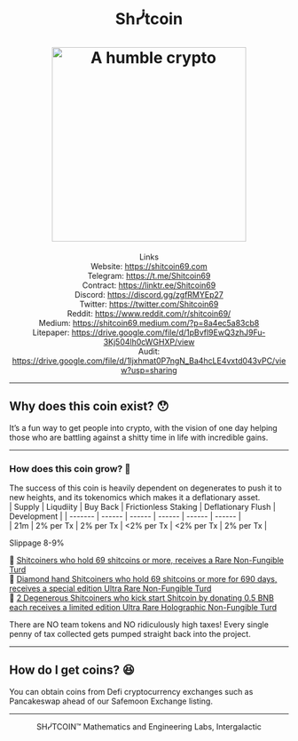 <h1 align="center">
Shᓰtcoin
<br/><br/>
<img src="https://i.ibb.co/S3zBHmJ/Shit-coinn-logo-amazing.png" width="350" title="A humble crypto">  
</h1>
<div align="center">  

Links  
Website: https://shitcoin69.com  
Telegram: https://t.me/Shitcoin69  
Contract: https://linktr.ee/Shitcoin69  
Discord: https://discord.gg/zgfRMYEp27  
Twitter: https://twitter.com/Shitcoin69    
Reddit: https://www.reddit.com/r/shitcoin69/  
Medium: https://shitcoin69.medium.com/?p=8a4ec5a83cb8     
Litepaper: https://drive.google.com/file/d/1pBvfl9EwQ3zhJ9Fu-3Kj504lh0cWGHXP/view  
Audit: https://drive.google.com/file/d/1ljxhmat0P7ngN_Ba4hcLE4vxtd043vPC/view?usp=sharing  

</div>  

-------
## Why does this coin exist? 😯

It’s a fun way to get people into crypto, with the vision of one day helping those who are battling against a shitty time in life with incredible gains.  

-------
### How does this coin grow? 🧐

The success of this coin is heavily dependent on degenerates to push it to new heights, and its tokenomics which makes it a deflationary asset.  
|  Supply  |   Liqudiity    |      Buy Back     |   Frictionless Staking       |   Deflationary Flush |  Development |
|  ------- |    ------      |       ------      |          ------              |     ------           |    ------    |  
|   21m    |   2% per Tx    |      2% per Tx    |        <2% per Tx            |    <2% per Tx        |   2% per Tx  |    

Slippage 8-9%  

💩 [Shitcoiners who hold 69 shitcoins or more, receives a Rare Non-Fungible Turd](https://i.ibb.co/rFgRVWB/Thanks-for-buying-Shitcoin.png)    
💎 [Diamond hand Shitcoiners who hold 69 shitcoins or more for 690 days, receives a special edition Ultra Rare Non-Fungible Turd](https://i.ibb.co/fksdXpm/Degenerosity-NFT.png)  
🙊 [2 Degenerous Shitcoiners who kick start Shitcoin by donating 0.5 BNB each receives a limited edition Ultra Rare Holographic Non-Fungible Turd](https://i.ibb.co/kHRvjm3/Diamond-hand-2.png)  

There are NO team tokens and NO ridiculously high taxes! Every single penny of tax collected gets pumped straight back into the project.  




-------
## How do I get coins? 😆 

You can obtain coins from Defi cryptocurrency exchanges such as Pancakeswap ahead of our Safemoon Exchange listing.


<div align="center">  
      
    
*********************************************************  
    
SHᓰTCOIN™ Mathematics and Engineering Labs, Intergalactic  
     
</div align="center">     

